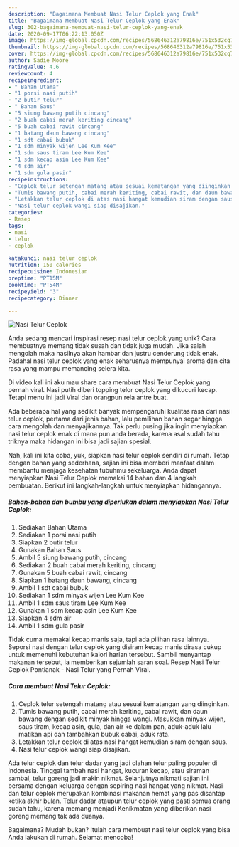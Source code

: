 ```yaml
---
description: "Bagaimana Membuat Nasi Telur Ceplok yang Enak"
title: "Bagaimana Membuat Nasi Telur Ceplok yang Enak"
slug: 302-bagaimana-membuat-nasi-telur-ceplok-yang-enak
date: 2020-09-17T06:22:13.050Z
image: https://img-global.cpcdn.com/recipes/568646312a79816e/751x532cq70/nasi-telur-ceplok-foto-resep-utama.jpg
thumbnail: https://img-global.cpcdn.com/recipes/568646312a79816e/751x532cq70/nasi-telur-ceplok-foto-resep-utama.jpg
cover: https://img-global.cpcdn.com/recipes/568646312a79816e/751x532cq70/nasi-telur-ceplok-foto-resep-utama.jpg
author: Sadie Moore
ratingvalue: 4.6
reviewcount: 4
recipeingredient:
- " Bahan Utama"
- "1 porsi nasi putih"
- "2 butir telur"
- " Bahan Saus"
- "5 siung bawang putih cincang"
- "2 buah cabai merah keriting cincang"
- "5 buah cabai rawit cincang"
- "1 batang daun bawang cincang"
- "1 sdt cabai bubuk"
- "1 sdm minyak wijen Lee Kum Kee"
- "1 sdm saus tiram Lee Kum Kee"
- "1 sdm kecap asin Lee Kum Kee"
- "4 sdm air"
- "1 sdm gula pasir"
recipeinstructions:
- "Ceplok telur setengah matang atau sesuai kematangan yang diinginkan."
- "Tumis bawang putih, cabai merah keriting, cabai rawit, dan daun bawang dengan sedikit minyak hingga wangi. Masukkan minyak wijen, saus tiram, kecap asin, gula, dan air ke dalam pan, aduk-aduk lalu matikan api dan tambahkan bubuk cabai, aduk rata."
- "Letakkan telur ceplok di atas nasi hangat kemudian siram dengan saus."
- "Nasi telur ceplok wangi siap disajikan."
categories:
- Resep
tags:
- nasi
- telur
- ceplok

katakunci: nasi telur ceplok 
nutrition: 150 calories
recipecuisine: Indonesian
preptime: "PT15M"
cooktime: "PT54M"
recipeyield: "3"
recipecategory: Dinner

---
```



![Nasi Telur Ceplok](https://img-global.cpcdn.com/recipes/568646312a79816e/751x532cq70/nasi-telur-ceplok-foto-resep-utama.jpg)

Anda sedang mencari inspirasi resep nasi telur ceplok yang unik? Cara membuatnya memang tidak susah dan tidak juga mudah. Jika salah mengolah maka hasilnya akan hambar dan justru cenderung tidak enak. Padahal nasi telur ceplok yang enak seharusnya mempunyai aroma dan cita rasa yang mampu memancing selera kita.

Di video kali ini aku mau share cara membuat Nasi Telur Ceplok yang pernah viral. Nasi putih diberi topping telor ceplok yang dikucuri kecap. Tetapi menu ini jadi Viral dan orangpun rela antre buat.

Ada beberapa hal yang sedikit banyak mempengaruhi kualitas rasa dari nasi telur ceplok, pertama dari jenis bahan, lalu pemilihan bahan segar hingga cara mengolah dan menyajikannya. Tak perlu pusing jika ingin menyiapkan nasi telur ceplok enak di mana pun anda berada, karena asal sudah tahu triknya maka hidangan ini bisa jadi sajian spesial.


Nah, kali ini kita coba, yuk, siapkan nasi telur ceplok sendiri di rumah. Tetap dengan bahan yang sederhana, sajian ini bisa memberi manfaat dalam membantu menjaga kesehatan tubuhmu sekeluarga. Anda dapat menyiapkan Nasi Telur Ceplok memakai 14 bahan dan 4 langkah pembuatan. Berikut ini langkah-langkah untuk menyiapkan hidangannya.

<!--inarticleads1-->

##### Bahan-bahan dan bumbu yang diperlukan dalam menyiapkan Nasi Telur Ceplok:

1. Sediakan  Bahan Utama
1. Sediakan 1 porsi nasi putih
1. Siapkan 2 butir telur
1. Gunakan  Bahan Saus
1. Ambil 5 siung bawang putih, cincang
1. Sediakan 2 buah cabai merah keriting, cincang
1. Gunakan 5 buah cabai rawit, cincang
1. Siapkan 1 batang daun bawang, cincang
1. Ambil 1 sdt cabai bubuk
1. Sediakan 1 sdm minyak wijen Lee Kum Kee
1. Ambil 1 sdm saus tiram Lee Kum Kee
1. Gunakan 1 sdm kecap asin Lee Kum Kee
1. Siapkan 4 sdm air
1. Ambil 1 sdm gula pasir


Tidak cuma memakai kecap manis saja, tapi ada pilihan rasa lainnya. Seporsi nasi dengan telur ceplok yang disiram kecap manis dirasa cukup untuk memenuhi kebutuhan kalori harian tersebut. Sambil menyantap makanan tersebut, ia memberikan sejumlah saran soal. Resep Nasi Telur Ceplok Pontianak - Nasi Telur yang Pernah Viral. 

<!--inarticleads2-->

##### Cara membuat Nasi Telur Ceplok:

1. Ceplok telur setengah matang atau sesuai kematangan yang diinginkan.
1. Tumis bawang putih, cabai merah keriting, cabai rawit, dan daun bawang dengan sedikit minyak hingga wangi. Masukkan minyak wijen, saus tiram, kecap asin, gula, dan air ke dalam pan, aduk-aduk lalu matikan api dan tambahkan bubuk cabai, aduk rata.
1. Letakkan telur ceplok di atas nasi hangat kemudian siram dengan saus.
1. Nasi telur ceplok wangi siap disajikan.


Ada telur ceplok dan telur dadar yang jadi olahan telur paling populer di Indonesia. Tinggal tambah nasi hangat, kucuran kecap, atau siraman sambal, telur goreng jadi makin nikmat. Selanjutnya nikmati sajian ini bersama dengan keluarga dengan sepiring nasi hangat yang nikmat. Nasi dan telur ceplok merupakan kombinasi makanan hemat yang pas disantap ketika akhir bulan. Telur dadar ataupun telur ceplok yang pasti semua orang sudah tahu, karena memang menjadi Kenikmatan yang diberikan nasi goreng memang tak ada duanya. 

Bagaimana? Mudah bukan? Itulah cara membuat nasi telur ceplok yang bisa Anda lakukan di rumah. Selamat mencoba!
